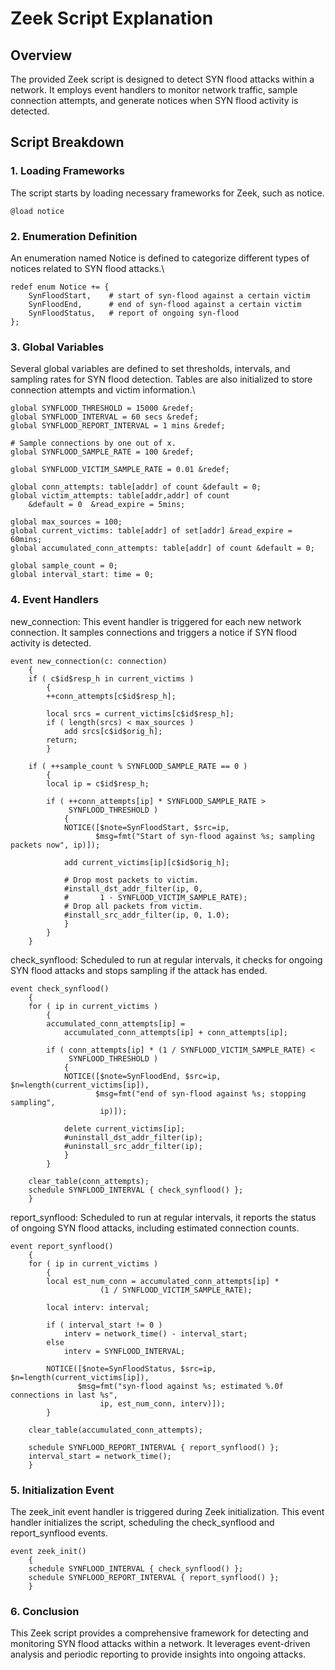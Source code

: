# Zeek Script Explanation

## Overview

The provided Zeek script is designed to detect SYN flood attacks within a network. It employs event handlers to monitor network traffic, sample connection attempts, and generate notices when SYN flood activity is detected.

## Script Breakdown

### 1. Loading Frameworks

The script starts by loading necessary frameworks for Zeek, such as notice.

```zeek
@load notice
```

### 2. Enumeration Definition
An enumeration named Notice is defined to categorize different types of notices related to SYN flood attacks.\

```
redef enum Notice += {
    SynFloodStart,    # start of syn-flood against a certain victim
    SynFloodEnd,      # end of syn-flood against a certain victim
    SynFloodStatus,   # report of ongoing syn-flood
};
```
### 3. Global Variables
Several global variables are defined to set thresholds, intervals, and sampling rates for SYN flood detection. Tables are also initialized to store connection attempts and victim information.\
```
global SYNFLOOD_THRESHOLD = 15000 &redef;
global SYNFLOOD_INTERVAL = 60 secs &redef;
global SYNFLOOD_REPORT_INTERVAL = 1 mins &redef;

# Sample connections by one out of x.
global SYNFLOOD_SAMPLE_RATE = 100 &redef;

global SYNFLOOD_VICTIM_SAMPLE_RATE = 0.01 &redef;

global conn_attempts: table[addr] of count &default = 0;
global victim_attempts: table[addr,addr] of count
	&default = 0  &read_expire = 5mins;

global max_sources = 100;
global current_victims: table[addr] of set[addr] &read_expire = 60mins;
global accumulated_conn_attempts: table[addr] of count &default = 0;

global sample_count = 0;
global interval_start: time = 0;

```

### 4. Event Handlers
new_connection: This event handler is triggered for each new network connection. It samples connections and triggers a notice if SYN flood activity is detected.
```
event new_connection(c: connection)
	{
	if ( c$id$resp_h in current_victims )
		{
		++conn_attempts[c$id$resp_h];

		local srcs = current_victims[c$id$resp_h];
		if ( length(srcs) < max_sources )
			add srcs[c$id$orig_h];
		return;
		}

	if ( ++sample_count % SYNFLOOD_SAMPLE_RATE == 0 )
		{
		local ip = c$id$resp_h;

		if ( ++conn_attempts[ip] * SYNFLOOD_SAMPLE_RATE >
		     SYNFLOOD_THRESHOLD )
			{
			NOTICE([$note=SynFloodStart, $src=ip,
				   $msg=fmt("Start of syn-flood against %s; sampling packets now", ip)]);

			add current_victims[ip][c$id$orig_h];

			# Drop most packets to victim.
			#install_dst_addr_filter(ip, 0,
			#		1 - SYNFLOOD_VICTIM_SAMPLE_RATE);
			# Drop all packets from victim.
			#install_src_addr_filter(ip, 0, 1.0);
			}
		}
	}

```

check_synflood: Scheduled to run at regular intervals, it checks for ongoing SYN flood attacks and stops sampling if the attack has ended.
```
event check_synflood()
	{
	for ( ip in current_victims )
		{
		accumulated_conn_attempts[ip] =
			accumulated_conn_attempts[ip] + conn_attempts[ip];

		if ( conn_attempts[ip] * (1 / SYNFLOOD_VICTIM_SAMPLE_RATE) <
		     SYNFLOOD_THRESHOLD )
			{
			NOTICE([$note=SynFloodEnd, $src=ip, $n=length(current_victims[ip]),
				   $msg=fmt("end of syn-flood against %s; stopping sampling",
					ip)]);
 
			delete current_victims[ip];
			#uninstall_dst_addr_filter(ip);
			#uninstall_src_addr_filter(ip);
			}
		}

	clear_table(conn_attempts);
	schedule SYNFLOOD_INTERVAL { check_synflood() };
	}

```
report_synflood: Scheduled to run at regular intervals, it reports the status of ongoing SYN flood attacks, including estimated connection counts.

```
event report_synflood()
	{
	for ( ip in current_victims )
		{
		local est_num_conn = accumulated_conn_attempts[ip] *
					(1 / SYNFLOOD_VICTIM_SAMPLE_RATE);

		local interv: interval;

		if ( interval_start != 0 )
			interv = network_time() - interval_start;
		else
			interv = SYNFLOOD_INTERVAL;

		NOTICE([$note=SynFloodStatus, $src=ip, $n=length(current_victims[ip]),
			   $msg=fmt("syn-flood against %s; estimated %.0f connections in last %s",
				    ip, est_num_conn, interv)]);
		}

	clear_table(accumulated_conn_attempts);

	schedule SYNFLOOD_REPORT_INTERVAL { report_synflood() };
	interval_start = network_time();
	}

```
### 5. Initialization Event
The zeek_init event handler is triggered during Zeek initialization. This event handler initializes the script, scheduling the check_synflood and report_synflood events.

```
event zeek_init()
	{
	schedule SYNFLOOD_INTERVAL { check_synflood() };
	schedule SYNFLOOD_REPORT_INTERVAL { report_synflood() };
	}
```
### 6. Conclusion
This Zeek script provides a comprehensive framework for detecting and monitoring SYN flood attacks within a network. It leverages event-driven analysis and periodic reporting to provide insights into ongoing attacks.